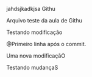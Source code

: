 jahdsjkadkjsa Githu

Arquivo teste da aula de Githu

Testando modificação

@Primeiro linha após o commit.


Uma nova modificaçãO


Testando mudançaS













